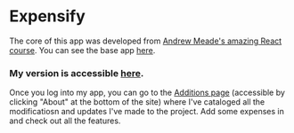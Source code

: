# Expensify

The core of this app was developed from [Andrew Meade's amazing React course](https://www.udemy.com/react-2nd-edition/learn/v4/overview). You can see the base app [here](http://expensify.mead.io/).

### My version is accessible [here](https://hinrichs-expensify.herokuapp.com/).

Once you log into my app, you can go to the [Additions page](https://hinrichs-expensify.herokuapp.com/additions) (accessible by clicking "About" at the bottom of the site) where I've cataloged all the modificatiosn and updates I've made to the project. Add some expenses in and check out all the features.
